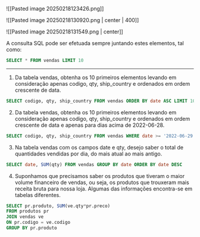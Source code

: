 ![[Pasted image 20250218123426.png]]

![[Pasted image 20250218130920.png | center | 400]]

![[Pasted image 20250218131549.png | center]]

A consulta SQL pode ser efetuada sempre juntando estes elementos, tal como:
```SQL
SELECT * FROM vendas LIMIT 10
```
---
1. Da tabela vendas, obtenha os 10 primeiros elementos levando em consideração apenas codigo, qty, ship_country e ordenados em ordem crescente de data.
```SQL
SELECT codigo, qty, ship_country FROM vendas ORDER BY date ASC LIMIT 10
```

2. Da tabela vendas, obtenha os 10 primeiros elementos levando em consideração apenas codigo, qty, ship_country e ordenados em ordem crescente de data e apenas para dias acima de 2022-06-28.
```SQL
SELECT codigo, qty, ship_country FROM vendas WHERE date >= '2022-06-29' ORDER BY date ASC LIMIT 10
```

3. Na tabela vendas com os campos date e qty, desejo saber o total de quantidades vendidas por dia, do mais atual ao mais antigo.
```SQL
SELECT date, SUM(qty) FROM vendas GROUP BY date ORDER BY date DESC
```

4. Suponhamos que precisamos saber os produtos que tiveram o maior volume financeiro de vendas, ou seja, os produtos que trouxeram mais receita bruta para nossa loja. Algumas das informações encontra-se em tabelas diferentes.
```SQL
SELECT pr.produto, SUM(ve.qty*pr.preco)
FROM produtos pr
JOIN vendas ve
ON pr.codigo = ve.codigo
GROUP BY pr.produto
```